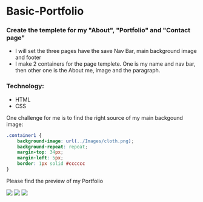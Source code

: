 # Basic-Portfolio
### Create the templete for my "About", "Portfolio" and "Contact page"
 - I will set the three pages have the save Nav Bar, main background image and footer
 - I make 2 containers for the page templete. One is my name and nav bar, then other one is the About me, image and the paragraph.

### Technology:
 - HTML
 - CSS

One challenge for me is to find the right source of my main backgound image:
```CSS
.container1 {
    background-image: url(../Images/cloth.png);  
    background-repeat: repeat;
    margin-top: 34px;
    margin-left: 5px;
    border: 1px solid #cccccc
}
```

Please find the preview of my Portfolio

![](assets/Images/About_page.png)
![](assets/Images/Contact_page.png)
![](assets/Images/Portfolio_page.png)